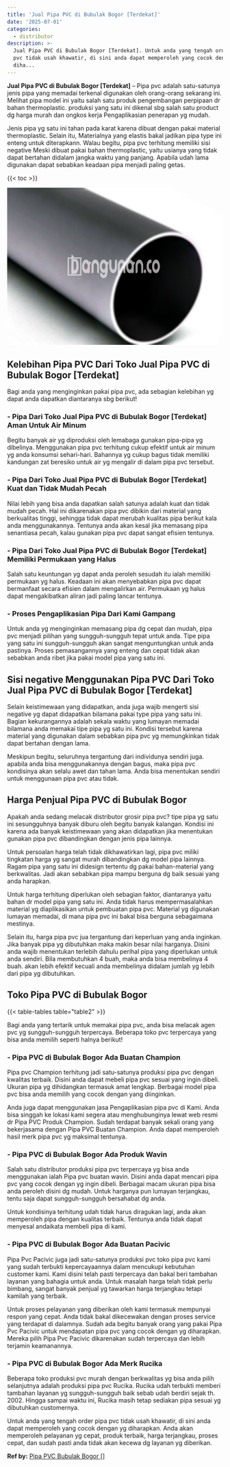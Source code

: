 ```yaml
---
title: 'Jual Pipa PVC di Bubulak Bogor [Terdekat]'
date: '2025-07-01'
categories:
  - distributor
description: >-
  Jual Pipa PVC di Bubulak Bogor [Terdekat]. Untuk anda yang tengah order pipa
  pvc tidak usah khawatir, di sini anda dapat memperoleh yang cocok dengan yg
  diha...
---
```


**Jual Pipa PVC di Bubulak Bogor \[Terdekat\]** – Pipa pvc adalah satu-satunya jenis pipa yang memadai terkenal digunakan oleh orang-orang sekarang ini. Melihat pipa model ini yaitu salah satu produk pengembangan perpipaan dr bahan thermoplastic. produksi yang satu ini dikenal sbg salah satu product dg harga murah dan ongkos kerja Pengaplikasian penerapan yg mudah.

Jenis pipa yg satu ini tahan pada karat karena dibuat dengan pakai material thermoplastic. Selain itu, Materialnya yang elastis bakal jadikan pipa type ini enteng untuk diterapkann. Walau begitu, pipa pvc terhitung memiliki sisi negative Meski dibuat pakai bahan thermoplastic, yaitu usianya yang tidak dapat bertahan didalam jangka waktu yang panjang. Apabila udah lama digunakan dapat sebabkan keadaan pipa menjadi paling getas.

{{< toc >}}

![Jual Pipa PVC di Bubulak Bogor [Terdekat]](/images/jaul-pipa-pvc-64.png)

## Kelebihan Pipa PVC Dari Toko Jual Pipa PVC di Bubulak Bogor \[Terdekat\]

Bagi anda yang menginginkan pakai pipa pvc, ada sebagian kelebihan yg dapat anda dapatkan diantaranya sbg berikut!

### \- Pipa Dari Toko Jual Pipa PVC di Bubulak Bogor \[Terdekat\] Aman Untuk Air Minum

Begitu banyak air yg diproduksi oleh lemabaga gunakan pipa-pipa yg dibelinya. Menggunakan pipa pvc terhitung cukup efektif untuk air minum yg anda konsumsi sehari-hari. Bahannya yg cukup bagus tidak memiliki kandungan zat beresiko untuk air yg mengalir di dalam pipa pvc tersebut.

### \- Pipa Dari Toko Jual Pipa PVC di Bubulak Bogor \[Terdekat\] Kuat dan Tidak Mudah Pecah

Nilai lebih yang bisa anda dapatkan salah satunya adalah kuat dan tidak mudah pecah. Hal ini dikarenakan pipa pvc dibikin dari material yang berkualitas tinggi, sehingga tidak dapat merubah kualitas pipa berikut kala anda menggunakannya. Tentunya anda akan kesal jika memasang pipa senantiasa pecah, kalau gunakan pipa pvc dapat sangat efisien tentunya.

### \- Pipa Dari Toko Jual Pipa PVC di Bubulak Bogor \[Terdekat\] Memiliki Permukaan yang Halus

Salah satu keuntungan yg dapat anda peroleh sesudah itu ialah memiliki permukaan yg halus. Keadaan ini akan menyebabkan pipa pvc dapat bermanfaat secara efisien dalam mengalirkan air. Permukaan yg halus dapat mengakibatkan aliran jadi paling lancar tentunya.

### \- Proses Pengaplikasian Pipa Dari Kami Gampang

Untuk anda yg menginginkan memasang pipa dg cepat dan mudah, pipa pvc menjadi pilihan yang sungguh-sungguh tepat untuk anda. Tipe pipa yang satu ini sungguh-sungguh akan sangat menguntungkan untuk anda pastinya. Proses pemasangannya yang enteng dan cepat tidak akan sebabkan anda ribet jika pakai model pipa yang satu ini.

## Sisi negative Menggunakan Pipa PVC Dari Toko Jual Pipa PVC di Bubulak Bogor \[Terdekat\]

Selain keistimewaan yang didapatkan, anda juga wajib mengerti sisi negative yg dapat didapatkan bilamana pakai type pipa yang satu ini. Bagian kekurangannya adalah sekala waktu yang lumayan memadai bilamana anda memakai tipe pipa yg satu ini. Kondisi tersebut karena material yang digunakan dalam sebabkan pipa pvc yg memungkinkan tidak dapat bertahan dengan lama.

Meskipun begitu, seluruhnya tergantung dari individunya sendiri juga. apabila anda bisa menggunakannya dengan bagus, maka pipa pvc kondisinya akan selalu awet dan tahan lama. Anda bisa menentukan sendiri untuk menggunaan pipa pvc atau tidak.

## Harga Penjual Pipa PVC di Bubulak Bogor

Apakah anda sedang melacak distributor grosir pipa pvc? tipe pipa yg satu ini sesungguhnya banyak diburu oleh begitu banyak kalangan. Kondisi ini karena ada banyak keistimewaan yang akan didapatkan jika menentukan gunakan pipa pvc dibandingkan dengan jenis pipa lainnya.

Untuk persoalan harga telah tidak dikhawatirkan lagi, pipa pvc miliki tingkatan harga yg sangat murah dibandingkan dg model pipa lainnya. Ragam pipa yang satu ini didesign tertentu dg pakai bahan-material yang berkwalitas. Jadi akan sebabkan pipa mampu berguna dg baik sesuai yang anda harapkan.

Untuk harga terhitung diperlukan oleh sebagian faktor, diantaranya yaitu bahan dr model pipa yang satu ini. Anda tidak harus mempermasalahkan material yg diaplikasikan untuk pembuatan pipa pvc. Material yg digunakan lumayan memadai, di mana pipa pvc ini bakal bisa berguna sebagaimana mestinya.

Selain itu, harga pipa pvc jua tergantung dari keperluan yang anda inginkan. Jika banyak pipa yg dibutuhkan maka makin besar nilai harganya. Disini anda wajib menentukan terlebih dahulu perihal pipa yang diperlukan untuk anda sendiri. Bila membutuhkan 4 buah, maka anda bisa membelinya 4 buah. akan lebih efektif kecuali anda membelinya didalam jumlah yg lebih dari pipa yg dibutuhkan.

## Toko Pipa PVC di Bubulak Bogor

{{< table-tables table="table2" >}}

Bagi anda yang tertarik untuk memakai pipa pvc, anda bisa melacak agen pvc yg sungguh-sungguh terpercaya. Beberapa toko pvc terpercaya yang bisa anda memilih seperti halnya berikut!

### \- Pipa PVC di Bubulak Bogor Ada Buatan Champion

Pipa pvc Champion terhitung jadi satu-satunya produksi pipa pvc dengan kwalitas terbaik. Disini anda dapat mebeli pipa pvc sesuai yang ingin dibeli. Ukuran pipa yg dihidangkan termasuk amat lengkap. Berbagai model pipa pvc bisa anda memilih yang cocok dengan yang diinginkan.

Anda juga dapat menggunakan jasa Pengaplikasian pipa pvc di Kami. Anda bisa singgah ke lokasi kami segera atau menghubunginya lewat web resmi dr Pipa PVC Produk Champion. Sudah terdapat banyak sekali orang yang bekerjasama dengan Pipa PVC Buatan Champion. Anda dapat memperoleh hasil merk pipa pvc yg maksimal tentunya.

### \- Pipa PVC di Bubulak Bogor Ada Produk Wavin

Salah satu distributor produksi pipa pvc terpercaya yg bisa anda menggunakan ialah Pipa pvc buatan wavin. Disini anda dapat mencari pipa pvc yang cocok dengan yg ingin dibeli. Berbagai macam ukuran pipa bisa anda peroleh disini dg mudah. Untuk harganya pun lumayan terjangkau, tentu saja dapat sungguh-sungguh bersahabat dg anda.

Untuk kondisinya terhitung udah tidak harus diragukan lagi, anda akan memperoleh pipa dengan kualitas terbaik. Tentunya anda tidak dapat menyesal andaikata membeli pipa di kami.

### \- Pipa PVC di Bubulak Bogor Ada Buatan Pacivic

Pipa Pvc Pacivic juga jadi satu-satunya produksi pvc toko pipa pvc kami yang sudah terbukti kepercayaannya dalam mencukupi kebutuhan customer kami. Kami disini telah pasti terpercaya dan bakal beri tambahan layanan yang bahagia untuk anda. Untuk masalah harga telah tidak perlu bimbang, sangat banyak penjual yg tawarkan harga terjangkau tetapi kamilah yang terbaik.

Untuk proses pelayanan yang diberikan oleh kami termasuk mempunyai respon yang cepat. Anda tidak bakal dikecewakan dengan proses service yang terdapat di dalamnya. Sudah ada begitu banyak orang yang pakai Pipa Pvc Pacivic untuk mendapatan pipa pvc yang cocok dengan yg diharapkan. Mereka pilih Pipa Pvc Pacivic dikarenakan sudah terpercaya dan lebih terjamin keamanannya.

### \- Pipa PVC di Bubulak Bogor Ada Merk Rucika

Beberapa toko produksi pvc murah dengan berkwalitas yg bisa anda pilih selanjutnya adalah produksi pipa pvc Rucika. Rucika udah terbukti memberi tambahan layanan yg sungguh-sungguh baik sebab udah berdiri sejak th. 2002. Hingga sampai waktu ini, Rucika masih tetap sediakan pipa sesuai yg dibutuhkan customernya.

Untuk anda yang tengah order pipa pvc tidak usah khawatir, di sini anda dapat memperoleh yang cocok dengan yg diharapkan. Anda akan memperoleh pelayanan yg cepat, produk terbaik, harga terjangkau, proses cepat, dan sudah pasti anda tidak akan kecewa dg layanan yg diberikan.

**Ref by:** [Pipa PVC Bubulak Bogor []](https://id.wikipedia.org/wiki/Pipa)
